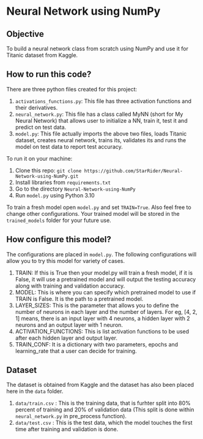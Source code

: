 # Neural Network using NumPy

## Objective
To build a neural network class from scratch using NumPy and use it for Titanic dataset from Kaggle.

## How to run this code?
There are three python files created for this project:
1. `activations_functions.py`: This file has three activation functions and their derivatives.
2. `neural_network.py`: This file has a class called MyNN (short for My Neural Network) that allows user to initialize a NN, train it, test it and predict on test data.
3. `model.py`: This file actually imports the above two files, loads Titanic dataset, creates neural network, trains its, validates its and runs the model on test data to report test accuracy.

To run it on your machine:
1. Clone this repo: `git clone https://github.com/StarRider/Neural-Network-using-NumPy.git`
2. Install libraries from `requirements.txt`
3. Go to the directory `Neural-Network-using-NumPy`
4. Run `model.py` using Python 3.10

To train a fresh model open `model.py` and set `TRAIN=True`. Also feel free to change other configurations. Your trained model will be stored in the `trained_models` folder for your future use.

## How configure this model?
The configurations are placed in `model.py`. The following configurations will allow you to try this model for variety of cases.
1. TRAIN: If this is True then your model.py will train a fresh model, if it is False, it will use a pretrained model and will output the testing accuracy along with training and validation accuracy.
2. MODEL: This is where you can specify which pretrained model to use if TRAIN is False. It is the path to a pretrained model.
3. LAYER_SIZES: This is the parameter that allows you to define the number of neurons in each layer and the number of layers. For eg, [4, 2, 1] means, there is an input layer with 4 neurons, a hidden layer with 2 neurons and an output layer with 1 neuron.
4. ACTIVATION_FUNCTIONS: This is list activation functions to be used after each hidden layer and output layer.
5. TRAIN_CONF: It is a dictionary with two parameters, epochs and learning_rate that a user can decide for training.

## Dataset
The dataset is obtained from Kaggle and the dataset has also been placed here in the `data` folder.
1. `data/train.csv` : This is the training data, that is furhter split into 80% percent of training and 20% of validation data (This split is done within `neural_network.py` in pre_process function).
2. `data/test.csv`  : This is the test data, which the model touches the first time after training and validation is done.


